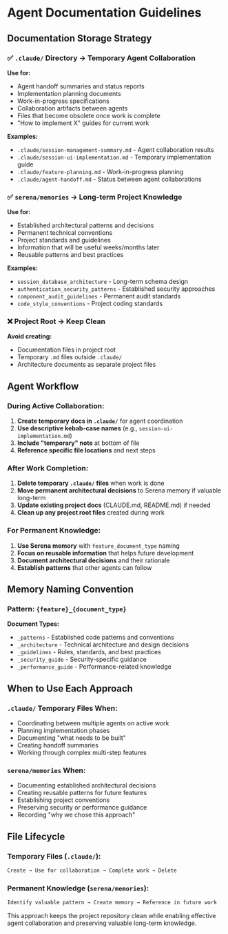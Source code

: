 # Agent Documentation Guidelines

## Documentation Storage Strategy

### ✅ `.claude/` Directory → Temporary Agent Collaboration

**Use for:**

- Agent handoff summaries and status reports
- Implementation planning documents
- Work-in-progress specifications
- Collaboration artifacts between agents
- Files that become obsolete once work is complete
- "How to implement X" guides for current work

**Examples:**

- `.claude/session-management-summary.md` - Agent collaboration results
- `.claude/session-ui-implementation.md` - Temporary implementation guide
- `.claude/feature-planning.md` - Work-in-progress planning
- `.claude/agent-handoff.md` - Status between agent collaborations

### ✅ `serena/memories` → Long-term Project Knowledge

**Use for:**

- Established architectural patterns and decisions
- Permanent technical conventions
- Project standards and guidelines
- Information that will be useful weeks/months later
- Reusable patterns and best practices

**Examples:**

- `session_database_architecture` - Long-term schema design
- `authentication_security_patterns` - Established security approaches
- `component_audit_guidelines` - Permanent audit standards
- `code_style_conventions` - Project coding standards

### ❌ Project Root → Keep Clean

**Avoid creating:**

- Documentation files in project root
- Temporary `.md` files outside `.claude/`
- Architecture documents as separate project files

## Agent Workflow

### During Active Collaboration:

1. **Create temporary docs in `.claude/`** for agent coordination
2. **Use descriptive kebab-case names** (e.g., `session-ui-implementation.md`)
3. **Include "temporary" note** at bottom of file
4. **Reference specific file locations** and next steps

### After Work Completion:

1. **Delete temporary `.claude/` files** when work is done
2. **Move permanent architectural decisions** to Serena memory if valuable long-term
3. **Update existing project docs** (CLAUDE.md, README.md) if needed
4. **Clean up any project root files** created during work

### For Permanent Knowledge:

1. **Use Serena memory** with `feature_document_type` naming
2. **Focus on reusable information** that helps future development
3. **Document architectural decisions** and their rationale
4. **Establish patterns** that other agents can follow

## Memory Naming Convention

### Pattern: `{feature}_{document_type}`

**Document Types:**

- `_patterns` - Established code patterns and conventions
- `_architecture` - Technical architecture and design decisions
- `_guidelines` - Rules, standards, and best practices
- `_security_guide` - Security-specific guidance
- `_performance_guide` - Performance-related knowledge

## When to Use Each Approach

### `.claude/` Temporary Files When:

- Coordinating between multiple agents on active work
- Planning implementation phases
- Documenting "what needs to be built"
- Creating handoff summaries
- Working through complex multi-step features

### `serena/memories` When:

- Documenting established architectural decisions
- Creating reusable patterns for future features
- Establishing project conventions
- Preserving security or performance guidance
- Recording "why we chose this approach"

## File Lifecycle

### Temporary Files (`.claude/`):

```txt
Create → Use for collaboration → Complete work → Delete
```

### Permanent Knowledge (`serena/memories`):

```txt
Identify valuable pattern → Create memory → Reference in future work
```

This approach keeps the project repository clean while enabling effective agent collaboration and preserving valuable long-term knowledge.
